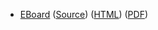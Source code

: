 * [EBoard](../eboards/eboard.15.html)
  ([Source](../eboards/eboard.15.md))
  ([HTML](../eboards/eboard.15.html))
  ([PDF](../eboards/eboard.15.pdf))
